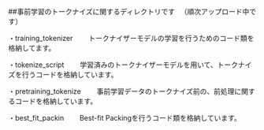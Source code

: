 ##事前学習のトークナイズに関するディレクトリです
　（順次アップロード中です）

・training_tokenizer
　　トークナイザーモデルの学習を行うためのコード類を格納してます。

・tokenize_script
　　学習済みのトークナイザーモデルを用いて、トークナイズを行うコードを格納しています。

・pretraining_tokenize
　　事前学習データのトークナイズ前の、前処理に関するコードを格納しています。

・best_fit_packin
　　Best-fit Packingを行うコード類を格納しています。


